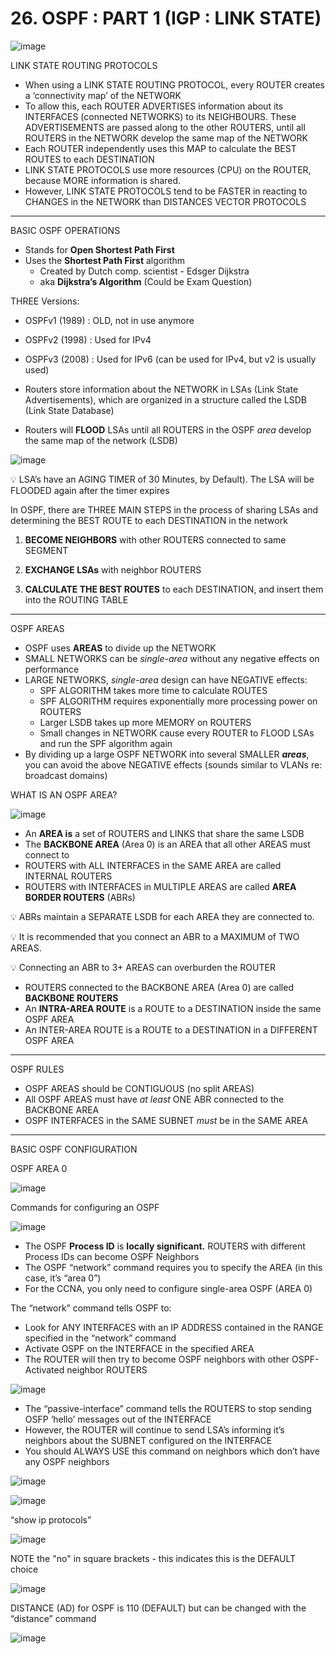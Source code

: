 # 26.  OSPF : PART 1 (IGP : LINK STATE)

![image](https://github.com/psaumur/CCNA/assets/106411237/f58477d1-f574-4195-8f6c-851823dedfbf)

LINK STATE ROUTING PROTOCOLS

- When using a LINK STATE ROUTING PROTOCOL, every ROUTER creates a ‘connectivity map’ of the NETWORK
- To allow this, each ROUTER ADVERTISES information about its INTERFACES (connected NETWORKS) to its NEIGHBOURS. These ADVERTISEMENTS are passed along to the other ROUTERS, until all ROUTERS in the NETWORK develop the same map of the NETWORK
- Each ROUTER independently uses this MAP to calculate the BEST ROUTES to each DESTINATION
- LINK STATE PROTOCOLS use more resources (CPU) on the ROUTER, because MORE information is shared.
- However, LINK STATE PROTOCOLS tend to be FASTER in reacting to CHANGES in the NETWORK than DISTANCES VECTOR PROTOCOLS

---

BASIC OSPF OPERATIONS

- Stands for **Open Shortest Path First**
- Uses the **Shortest Path First** algorithm
    - Created by Dutch comp. scientist - Edsger Dijkstra
    - aka **Dijkstra’s Algorithm** (Could be Exam Question)

THREE Versions:

- OSPFv1 (1989) : OLD, not in use anymore
- OSPFv2 (1998) : Used for IPv4
- OSPFv3 (2008) : Used for IPv6 (can be used for IPv4, but v2 is usually used)

- Routers store information about the NETWORK in LSAs (Link State Advertisements), which are organized in a structure called the LSDB (Link State Database)
- Routers will **FLOOD** LSAs until all ROUTERS in the OSPF *area* develop the same map of the network (LSDB)

![image](https://github.com/psaumur/CCNA/assets/106411237/2a6a126b-74f1-49e2-96be-fc411c8812fd)

💡 LSA’s have an AGING TIMER of 30 Minutes, by Default). The LSA will be FLOODED again after the timer expires

In OSPF, there are THREE MAIN STEPS in the process of sharing LSAs and determining the BEST ROUTE to each DESTINATION in the network

1) **BECOME NEIGHBORS** with other ROUTERS connected to same SEGMENT

2) **EXCHANGE LSAs** with neighbor ROUTERS

3) **CALCULATE THE BEST ROUTES** to each DESTINATION, and insert them into the ROUTING TABLE

---

OSPF AREAS

- OSPF uses **AREAS** to divide up the NETWORK
- SMALL NETWORKS can be *single-area* without any negative effects on performance
- LARGE NETWORKS, *single-area* design can have NEGATIVE effects:
    - SPF ALGORITHM takes more time to calculate ROUTES
    - SPF ALGORITHM requires exponentially more processing power on ROUTERS
    - Larger LSDB takes up more MEMORY on ROUTERS
    - Small changes in NETWORK cause every ROUTER to FLOOD LSAs and run the SPF algorithm again
- By dividing up a large OSPF NETWORK into several SMALLER ***areas***, you can avoid the above NEGATIVE effects (sounds similar to VLANs re: broadcast domains)

WHAT IS AN OSPF AREA?

![image](https://github.com/psaumur/CCNA/assets/106411237/0f5084fe-f7fb-4b33-a8d0-2ed0155d7502)

- An **AREA is** a set of ROUTERS and LINKS that share the same LSDB
- The **BACKBONE AREA** (Area 0) is an AREA that all other AREAS must connect to
- ROUTERS with ALL INTERFACES in the SAME AREA are called INTERNAL ROUTERS
- ROUTERS with INTERFACES in MULTIPLE AREAS are called **AREA BORDER ROUTERS** (ABRs)
    

💡 ABRs maintain a SEPARATE LSDB for each AREA they are connected to.

💡 It is recommended that you connect an ABR to a MAXIMUM of TWO AREAS.

💡 Connecting an ABR to 3+ AREAS can overburden the ROUTER

- ROUTERS connected to the BACKBONE AREA (Area 0) are called **BACKBONE ROUTERS**
- An **INTRA-AREA ROUTE** is a ROUTE to a DESTINATION inside the same OSPF AREA
- An INTER-AREA ROUTE is a ROUTE to a DESTINATION in a DIFFERENT OSPF AREA

--- 

OSPF RULES

- OSPF AREAS should be CONTIGUOUS (no split AREAS)
- All OSPF AREAS must have *at least* ONE ABR connected to the BACKBONE AREA
- OSPF INTERFACES in the SAME SUBNET *must* be in the SAME AREA

---
BASIC OSPF CONFIGURATION

OSPF AREA 0

![image](https://github.com/psaumur/CCNA/assets/106411237/ad9648f4-736a-43b5-96de-8a30f6f800c8)

Commands for configuring an OSPF 

![image](https://github.com/psaumur/CCNA/assets/106411237/38fcce32-8d15-4db0-9a0c-170d6083a534)

- The OSPF **Process ID** is **locally significant.** ROUTERS with different Process IDs can become OSPF Neighbors
- The OSPF “network” command requires you to specify the AREA (in this case, it’s “area 0”)
- For the CCNA, you only need to configure single-area OSPF (AREA 0)

The “network” command tells OSPF to:

- Look for ANY INTERFACES with an IP ADDRESS contained in the RANGE specified in the “network” command
- Activate OSPF on the INTERFACE in the specified AREA
- The ROUTER will then try to become OSPF neighbors with other OSPF-Activated neighbor ROUTERS

![image](https://github.com/psaumur/CCNA/assets/106411237/41da3fe8-f24a-468c-beeb-91cc12066c70)

- The “passive-interface” command tells the ROUTERS to stop sending OSFP ‘hello’ messages out of the INTERFACE
- However, the ROUTER will continue to send LSA’s informing it’s neighbors about the SUBNET configured on the INTERFACE
- You should ALWAYS USE this command on neighbors which don’t have any OSPF neighbors

![image](https://github.com/psaumur/CCNA/assets/106411237/a0422f88-dbd9-4965-8c73-16cfd438b05e)

![image](https://github.com/psaumur/CCNA/assets/106411237/aaa1daaa-8ab7-441a-bec2-9f0391a82ecc)

“show ip protocols”

![image](https://github.com/psaumur/CCNA/assets/106411237/f02c3838-c9ad-4836-8c89-ecad42e205b2)

NOTE the "no" in square brackets - this indicates this is the DEFAULT choice

![image](https://github.com/psaumur/CCNA/assets/106411237/c222d290-4d10-4e63-b7d5-8317ae5ccdfc)

DISTANCE (AD) for OSPF is 110 (DEFAULT) but can be changed with the “distance” command

![image](https://github.com/psaumur/CCNA/assets/106411237/849a7fd3-457e-4310-be08-b4c8b4c8a8a2)
